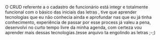 O CRUD referente a o cadastro de funcionário está integr e totalmente funcional com o básico das iniciais das letras , tive que aprender tecnologias que eu não conhecia ainda e aprofundar nas que eu já tinha conhecimento, experiência de passar por esse process já valeu a pena,  desenvolvi no curto tempo livre da minha agenda, com certeza vou aprender mais dessas tecnologias.(esse arquivo ta engolindo as letras ;-;)
